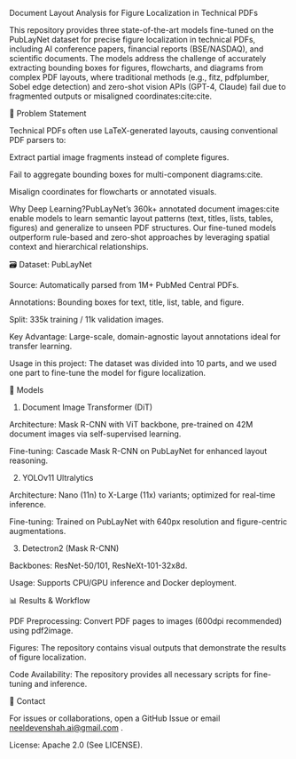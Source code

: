 Document Layout Analysis for Figure Localization in Technical PDFs

This repository provides three state-of-the-art models fine-tuned on the PubLayNet dataset for precise figure localization in technical PDFs, including AI conference papers, financial reports (BSE/NASDAQ), and scientific documents. The models address the challenge of accurately extracting bounding boxes for figures, flowcharts, and diagrams from complex PDF layouts, where traditional methods (e.g., fitz, pdfplumber, Sobel edge detection) and zero-shot vision APIs (GPT-4, Claude) fail due to fragmented outputs or misaligned coordinates:cite:cite.

📌 Problem Statement

Technical PDFs often use LaTeX-generated layouts, causing conventional PDF parsers to:

Extract partial image fragments instead of complete figures.

Fail to aggregate bounding boxes for multi-component diagrams:cite.

Misalign coordinates for flowcharts or annotated visuals.

Why Deep Learning?PubLayNet’s 360k+ annotated document images:cite enable models to learn semantic layout patterns (text, titles, lists, tables, figures) and generalize to unseen PDF structures. Our fine-tuned models outperform rule-based and zero-shot approaches by leveraging spatial context and hierarchical relationships.

🗃️ Dataset: PubLayNet

Source: Automatically parsed from 1M+ PubMed Central PDFs.

Annotations: Bounding boxes for text, title, list, table, and figure.

Split: 335k training / 11k validation images.

Key Advantage: Large-scale, domain-agnostic layout annotations ideal for transfer learning.

Usage in this project: The dataset was divided into 10 parts, and we used one part to fine-tune the model for figure localization.

🧠 Models

1. Document Image Transformer (DiT)

Architecture: Mask R-CNN with ViT backbone, pre-trained on 42M document images via self-supervised learning.

Fine-tuning: Cascade Mask R-CNN on PubLayNet for enhanced layout reasoning.

2. YOLOv11 Ultralytics

Architecture: Nano (11n) to X-Large (11x) variants; optimized for real-time inference.

Fine-tuning: Trained on PubLayNet with 640px resolution and figure-centric augmentations.

3. Detectron2 (Mask R-CNN)

Backbones: ResNet-50/101, ResNeXt-101-32x8d.

Usage: Supports CPU/GPU inference and Docker deployment.

📊 Results & Workflow

PDF Preprocessing: Convert PDF pages to images (600dpi recommended) using pdf2image.

Figures: The repository contains visual outputs that demonstrate the results of figure localization.

Code Availability: The repository provides all necessary scripts for fine-tuning and inference.

📮 Contact

For issues or collaborations, open a GitHub Issue or email neeldevenshah.ai@gmail.com .

License: Apache 2.0 (See LICENSE).
